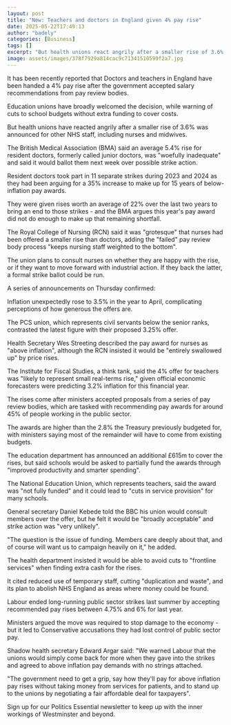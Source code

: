 ```yaml
---
layout: post
title: "New: Teachers and doctors in England given 4% pay rise"
date: 2025-05-22T17:49:13
author: "badely"
categories: [Business]
tags: []
excerpt: "But health unions react angrily after a smaller rise of 3.6% is announced for other NHS staff, including nurses and midwives."
image: assets/images/378f7929a814cac9c71341510599f2a7.jpg
---
```


It has been recently reported that Doctors and teachers in England have been handed a 4% pay rise after the government accepted salary recommendations from pay review bodies.

Education unions have broadly welcomed the decision, while warning of cuts to school budgets without extra funding to cover costs.

But health unions have reacted angrily after a smaller rise of 3.6% was announced for other NHS staff, including nurses and midwives.

The British Medical Association (BMA) said an average 5.4% rise for resident doctors, formerly called junior doctors, was "woefully inadequate" and said it would ballot them next week over possible strike action.

Resident doctors took part in 11 separate strikes during 2023 and 2024 as they had been arguing for a 35% increase to make up for 15 years of below-inflation pay awards.

They were given rises worth an average of 22% over the last two years to bring an end to those strikes - and the BMA argues this year's pay award did not do enough to make up that remaining shortfall.

The Royal College of Nursing (RCN) said it was "grotesque" that nurses had been offered a smaller rise than doctors, adding the "failed" pay review body process "keeps nursing staff weighted to the bottom".

The union plans to consult nurses on whether they are happy with the rise, or if they want to move forward with industrial action. If they back the latter, a formal strike ballot could be run.

A series of announcements on Thursday confirmed:

Inflation unexpectedly rose to 3.5% in the year to April, complicating perceptions of how generous the offers are.

The PCS union, which represents civil servants below the senior ranks, contrasted the latest figure with their proposed 3.25% offer.

Health Secretary Wes Streeting described the pay award for nurses as "above inflation", although the RCN insisted it would be "entirely swallowed up" by price rises. 

The Institute for Fiscal Studies, a think tank, said the 4% offer for teachers was "likely to represent small real-terms rise," given official economic forecasters were predicting 3.2% inflation for this financial year.

The rises come after ministers accepted proposals from a series of pay review bodies, which are tasked with recommending pay awards for around 45% of people working in the public sector.

The awards are higher than the 2.8% the Treasury previously budgeted for, with ministers saying most of the remainder will have to come from existing budgets.

The education department has announced an additional £615m to cover the rises, but said schools would be asked to partially fund the awards through "improved productivity and smarter spending".

The National Education Union, which represents teachers, said the award was "not fully funded" and it could lead to "cuts in service provision" for many schools.

General secretary Daniel Kebede told the BBC his union would consult members over the offer, but he felt it would be "broadly acceptable" and strike action was "very unlikely".

"The question is the issue of funding. Members care deeply about that, and of course will want us to campaign heavily on it," he added.

The health department insisted it would be able to avoid cuts to "frontline services" when finding extra cash for the rises.

It cited reduced use of temporary staff, cutting "duplication and waste", and its plan to abolish NHS England as areas where money could be found.

Labour ended long-running public sector strikes last summer by accepting recommended pay rises between 4.75% and 6% for last year.

Ministers argued the move was required to stop damage to the economy - but it led to Conservative accusations they had lost control of public sector pay. 

Shadow health secretary Edward Argar said: "We warned Labour that the unions would simply come back for more when they gave into the strikes and agreed to above inflation pay demands with no strings attached.

"The government need to get a grip, say how they'll pay for above inflation pay rises without taking money from services for patients, and to stand up to the unions by negotiating a fair affordable deal for taxpayers".

Sign up for our Politics Essential newsletter to keep up with the inner workings of Westminster and beyond.


